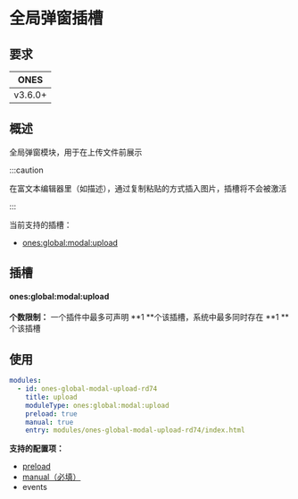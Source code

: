 # 全局弹窗插槽

## 要求

| **ONES** |
| :------: |
| v3.6.0+  |

## 概述

全局弹窗模块，用于在上传文件前展示

:::caution

在富文本编辑器里（如描述），通过复制粘贴的方式插入图片，插槽将不会被激活

:::

当前支持的插槽：

- [ones:global:modal:upload](#onesglobalmodalupload)

## 插槽

#### ones:global:modal:upload

**个数限制：** 一个插件中最多可声明 **1 **个该插槽，系统中最多同时存在 **1 **个该插槽

## 使用

```yaml
modules:
  - id: ones-global-modal-upload-rd74
    title: upload
    moduleType: ones:global:modal:upload
    preload: true
    manual: true
    entry: modules/ones-global-modal-upload-rd74/index.html
```

**支持的配置项：**

- [preload](../../../reference/config/plugin.md#preload)
- [manual（必填）](../../../reference/config/plugin.md#manual)
- events
